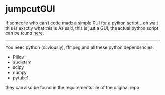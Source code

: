 # jumpcutGUI
If someone who can't code made a simple GUI for a python script... oh wait this is exactly what this is
As said, this is just a GUI, the actual python script can be found [here](https://github.com/carykh/jumpcutter "here").

------------
You need python (obviously), ffmpeg and all these python dependencies:
- Pillow
- audiotsm
- scipy
- numpy
- pytube1

they can also be found in the requirements file of the original repo
